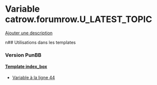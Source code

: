 # Variable catrow.forumrow.U_LATEST_TOPIC
[Ajouter une description](https://fa-tvars.appspot.com/catrow.forumrow.U_LATEST_TOPIC)

n## Utilisations dans les templates

### Version PunBB

#### [Template index_box](punbb/index_box.md)
* [Variable à la ligne 44](../punbb/index_box.tpl#L44)